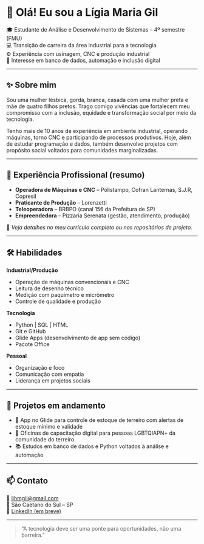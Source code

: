 # 👋 Olá! Eu sou a Lígia Maria Gil

🎓 Estudante de Análise e Desenvolvimento de Sistemas – 4º semestre (FMU)  
💻 Transição de carreira da área industrial para a tecnologia  
⚙️ Experiência com usinagem, CNC e produção industrial  
🌱 Interesse em banco de dados, automação e inclusão digital

---

## ✨ Sobre mim

Sou uma mulher lésbica, gorda, branca, casada com uma mulher preta e mãe de quatro filhos pretos. Trago comigo vivências que fortalecem meu compromisso com a inclusão, equidade e transformação social por meio da tecnologia.

Tenho mais de 10 anos de experiência em ambiente industrial, operando máquinas, torno CNC e participando de processos produtivos. Hoje, além de estudar programação e dados, também desenvolvo projetos com propósito social voltados para comunidades marginalizadas.

---

## 💼 Experiência Profissional (resumo)

- **Operadora de Máquinas e CNC** – Polistampo, Cofran Lanternas, S.J.R, Copresil  
- **Praticante de Produção** – Lorenzetti  
- **Teleoperadora** – BRBPO (canal 156 da Prefeitura de SP)  
- **Empreendedora** – Pizzaria Serenata (gestão, atendimento, produção)

📌 *Veja detalhes no meu currículo completo ou nos repositórios de projeto.*

---

## 🛠️ Habilidades

**Industrial/Produção**
- Operação de máquinas convencionais e CNC
- Leitura de desenho técnico
- Medição com paquímetro e micrômetro
- Controle de qualidade e produção

**Tecnologia**
- Python | SQL | HTML
- Git e GitHub
- Glide Apps (desenvolvimento de app sem código)
- Pacote Office

**Pessoal**
- Organização e foco
- Comunicação com empatia
- Liderança em projetos sociais

---

## 🚀 Projetos em andamento

- 📱 App no Glide para controle de estoque de terreiro com alertas de estoque mínimo e validade
- 🧩 Oficinas de capacitação digital para pessoas LGBTQIAPN+ da comunidade do terreiro
- 📚 Estudos em banco de dados e Python voltados à análise e automação

---

## 📫 Contato

📧 lihmgil@gmail.com  
📍 São Caetano do Sul – SP  
🔗 [LinkedIn (em breve)](#)

---

> “A tecnologia deve ser uma ponte para oportunidades, não uma barreira.”  

